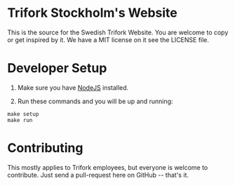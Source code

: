 # Trifork Stockholm's Website

This is the source for the Swedish Trifork Website. You are welcome to copy or get inspired by it. We have a MIT license
on it see the LICENSE file.

# Developer Setup

1. Make sure you have [NodeJS](http://nodejs.org/) installed.

2. Run these commands and you will be up and running:

```
make setup
make run
```

# Contributing

This mostly applies to Trifork employees, but everyone is welcome to contribute.
Just send a pull-request here on GitHub -- that's it.
